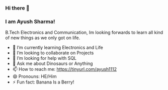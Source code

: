 ### Hi there 👋
### I am Ayush Sharma!
B.Tech Electronics and Communication,
Im looking forwards to learn all kind of new things as we only got on life.

- 🌱 I’m currently learning Electronics and Life
- 👯 I’m looking to collaborate on Projects
- 🤔 I’m looking for help with SQL  
- 💬 Ask me about Dinosaurs or Anything
- 📫 How to reach me: https://tinyurl.com/ayush1112
- 😄 Pronouns: HE/Him
- ⚡ Fun fact: Banana Is a Berry!

